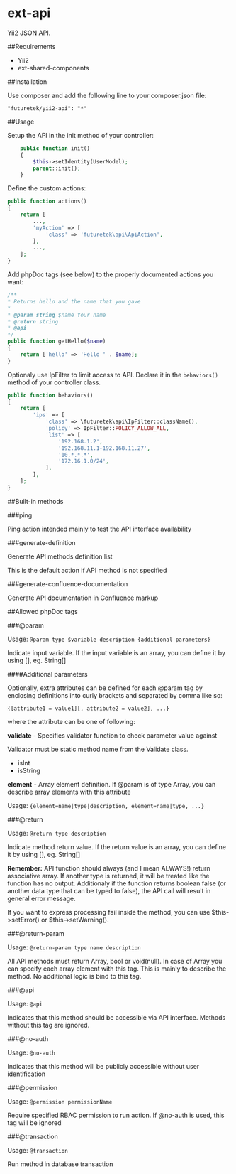 ext-api
========

Yii2 JSON API.

##Requirements

- Yii2
- ext-shared-components

##Installation

Use composer and add the following line to your composer.json file:

```
"futuretek/yii2-api": "*"
```

##Usage

Setup the API in the init method of your controller:

```php
	public function init()
	{
		$this->setIdentity(UserModel);
		parent::init();
	}
```

Define the custom actions:

```php
public function actions()
{
    return [
        ...,
        'myAction' => [
            'class' => 'futuretek\api\ApiAction',
        ],
        ...,
    ];
}
```

Add phpDoc tags (see below) to the properly documented actions you want:

```php
/**
* Returns hello and the name that you gave
*
* @param string $name Your name
* @return string
* @api
*/
public function getHello($name)
{
    return ['hello' => 'Hello ' . $name];
}
```

Optionaly use IpFilter to limit access to API. Declare it in the `behaviors()` method of your controller class.
 
```php
public function behaviors()
{
    return [
        'ips' => [
            'class' => \futuretek\api\IpFilter::className(),
            'policy' => IpFilter::POLICY_ALLOW_ALL,
            'list' => [
                '192.168.1.2',
                '192.168.11.1-192.168.11.27',
                '10.*.*.*',
                '172.16.1.0/24',
            ],
        ],
    ];
}
```

##Built-in methods

###ping

Ping action intended mainly to test the API interface availability

###generate-definition

Generate API methods definition list

This is the default action if API method is not specified

###generate-confluence-documentation

Generate API documentation in Confluence markup

##Allowed phpDoc tags

###@param

Usage: `@param type $variable description {additional parameters}`

Indicate input variable. If the input variable is an array, you can define it by using [], eg. String[]

####Additional parameters 

Optionally, extra attributes can be defined for each @param tag by enclosing definitions into curly brackets and separated by comma like so:

`{[attribute1 = value1][, attribute2 = value2], ...}`

where the attribute can be one of following:

**validate** - Specifies validator function to check parameter value against

Validator must be static method name from the Validate class. 
* isInt
* isString

**element** - Array element definition. If @param is of type Array, you can describe array elements with this attribute 

Usage: `{element=name|type|description, element=name|type, ...}`

###@return

Usage: `@return type description`

Indicate method return value. If the return value is an array, you can define it by using [], eg. String[]

**Remember:** API function should always (and I mean ALWAYS!) return associative array. If another type is returned, it will be treated like the function has no output.
Additionaly if the function returns boolean false (or another data type that can be typed to false), the API call will result in general error message.
  
If you want to express processing fail inside the method, you can use $this->setError() or $this->setWarning().

###@return-param

Usage: `@return-param type name description`

All API methods must return Array, bool or void(null). In case of Array you can specify each array element with this tag.
This is mainly to describe the method. No additional logic is bind to this tag.  

###@api

Usage: `@api`

Indicates that this method should be accessible via API interface. Methods without this tag are ignored.

###@no-auth

Usage: `@no-auth`

Indicates that this method will be publicly accessible without user identification

###@permission

Usage: `@permission permissionName`

Require specified RBAC permission to run action. If @no-auth is used, this tag will be ignored 

###@transaction

Usage: `@transaction`

Run method in database transaction 
